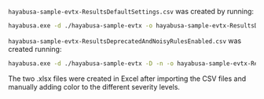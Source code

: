 `hayabusa-sample-evtx-ResultsDefaultSettings.csv` was created by running:
```bash
hayabusa.exe -d ./hayabusa-sample-evtx -o hayabusa-sample-evtx-ResultsDefaultSettings.csv
```

`hayabusa-sample-evtx-ResultsDeprecatedAndNoisyRulesEnabled.csv` was created running:
```bash
hayabusa.exe -d ./hayabusa-sample-evtx -D -n -o hayabusa-sample-evtx-ResultsDeprecatedAndNoisyRulesEnabled.csv
```

The two .xlsx files were created in Excel after importing the CSV files and manually adding color to the different severity levels.
